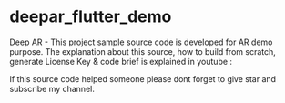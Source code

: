 # deepar_flutter_demo

Deep AR - This project sample source code is developed for AR demo purpose. The explanation about this source, how to build from scratch, generate License Key & code brief is explained in youtube : 

If this source code helped someone please dont forget to give star and subscribe my channel.
